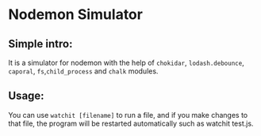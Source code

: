 Nodemon Simulator
====

## Simple intro:
It is a simulator for nodemon with the help of `chokidar`, `lodash.debounce`, `caporal`, `fs`,`child_process` and `chalk` modules. 

## Usage:
 You can use `watchit [filename]` to run a file, and if you make changes to that file, 
the program will be restarted automatically such as watchit test.js. 